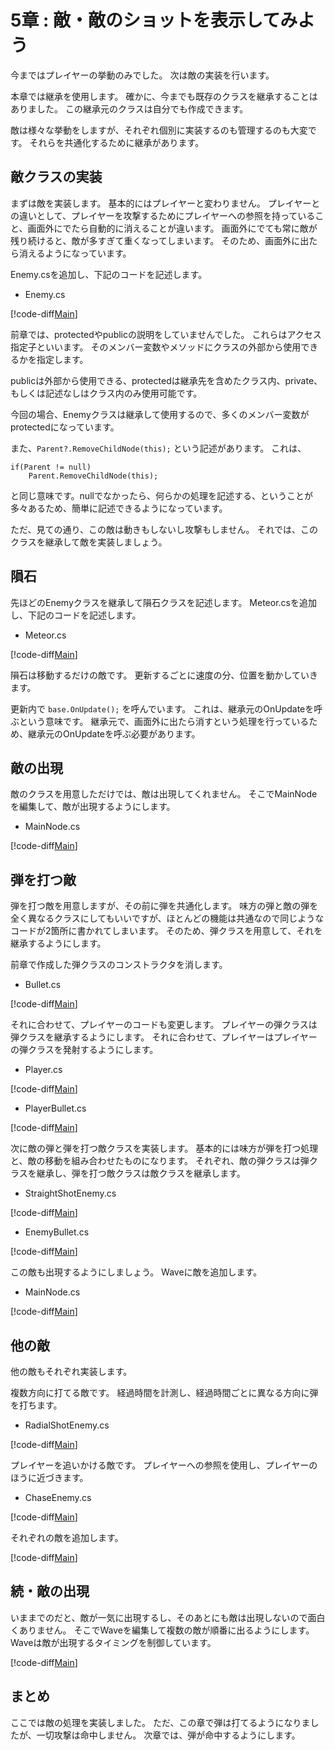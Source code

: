 # 5章 : 敵・敵のショットを表示してみよう

今まではプレイヤーの挙動のみでした。
次は敵の実装を行います。

本章では継承を使用します。
確かに、今までも既存のクラスを継承することはありました。
この継承元のクラスは自分でも作成できます。

敵は様々な挙動をしますが、それぞれ個別に実装するのも管理するのも大変です。
それらを共通化するために継承があります。

## 敵クラスの実装

まずは敵を実装します。
基本的にはプレイヤーと変わりません。
プレイヤーとの違いとして、プレイヤーを攻撃するためにプレイヤーへの参照を持っていること、画面外にでたら自動的に消えることが違います。
画面外にでても常に敵が残り続けると、敵が多すぎて重くなってしまいます。
そのため、画面外に出たら消えるようになっています。

Enemy.csを追加し、下記のコードを記述します。

- Enemy.cs

[!code-diff[Main](Enemy.cs)]

前章では、protectedやpublicの説明をしていませんでした。
これらはアクセス指定子といいます。
そのメンバー変数やメソッドにクラスの外部から使用できるかを指定します。

publicは外部から使用できる、protectedは継承先を含めたクラス内、private、もしくは記述なしはクラス内のみ使用可能です。

今回の場合、Enemyクラスは継承して使用するので、多くのメンバー変数がprotectedになっています。

また、``` Parent?.RemoveChildNode(this); ``` という記述があります。
これは、

```
if(Parent != null)
    Parent.RemoveChildNode(this);
```

と同じ意味です。nullでなかったら、何らかの処理を記述する、ということが多々あるため、簡単に記述できるようになっています。

ただ、見ての通り、この敵は動きもしないし攻撃もしません。
それでは、このクラスを継承して敵を実装しましょう。

## 隕石

先ほどのEnemyクラスを継承して隕石クラスを記述します。
Meteor.csを追加し、下記のコードを記述します。

- Meteor.cs

[!code-diff[Main](Meteor.cs)]

隕石は移動するだけの敵です。
更新するごとに速度の分、位置を動かしていきます。

更新内で ```base.OnUpdate();``` を呼んでいます。
これは、継承元のOnUpdateを呼ぶという意味です。
継承元で、画面外に出たら消すという処理を行っているため、継承元のOnUpdateを呼ぶ必要があります。

## 敵の出現

敵のクラスを用意しただけでは、敵は出現してくれません。
そこでMainNodeを編集して、敵が出現するようにします。

- MainNode.cs

[!code-diff[Main](MainNode_1.cs)]

## 弾を打つ敵

弾を打つ敵を用意しますが、その前に弾を共通化します。
味方の弾と敵の弾を全く異なるクラスにしてもいいですが、ほとんどの機能は共通なので同じようなコードが2箇所に書かれてしまいます。
そのため、弾クラスを用意して、それを継承するようにします。

前章で作成した弾クラスのコンストラクタを消します。

- Bullet.cs

[!code-diff[Main](Bullet.cs)]

それに合わせて、プレイヤーのコードも変更します。
プレイヤーの弾クラスは弾クラスを継承するようにします。
それに合わせて、プレイヤーはプレイヤーの弾クラスを発射するようにします。

- Player.cs

[!code-diff[Main](Player.cs)]

- PlayerBullet.cs

[!code-diff[Main](PlayerBullet.cs)]

次に敵の弾と弾を打つ敵クラスを実装します。
基本的には味方が弾を打つ処理と、敵の移動を組み合わせたものになります。
それぞれ、敵の弾クラスは弾クラスを継承し、弾を打つ敵クラスは敵クラスを継承します。

- StraightShotEnemy.cs

[!code-diff[Main](StraightShotEnemy.cs)]

- EnemyBullet.cs

[!code-diff[Main](EnemyBullet.cs)]

この敵も出現するようにしましょう。
Waveに敵を追加します。

- MainNode.cs

[!code-diff[Main](MainNode_2.cs)]

## 他の敵

他の敵もそれぞれ実装します。

複数方向に打てる敵です。
経過時間を計測し、経過時間ごとに異なる方向に弾を打ちます。

- RadialShotEnemy.cs

[!code-diff[Main](RadialShotEnemy.cs)]

プレイヤーを追いかける敵です。
プレイヤーへの参照を使用し、プレイヤーのほうに近づきます。

- ChaseEnemy.cs

[!code-diff[Main](ChaseEnemy.cs)]

それぞれの敵を追加します。

[!code-diff[Main](MainNode_3.cs)]

## 続・敵の出現

いままでのだと、敵が一気に出現するし、そのあとにも敵は出現しないので面白くありません。
そこでWaveを編集して複数の敵が順番に出るようにします。
Waveは敵が出現するタイミングを制御しています。

[!code-diff[Main](MainNode_4.cs)]

## まとめ

ここでは敵の処理を実装しました。
ただ、この章で弾は打てるようになりましたが、一切攻撃は命中しません。
次章では、弾が命中するようにします。

